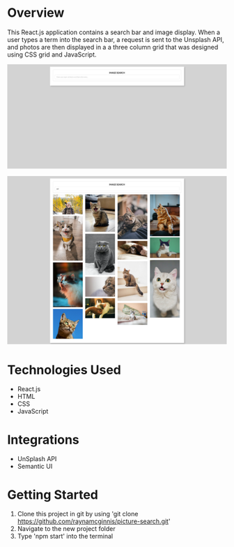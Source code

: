 # Overview
This React.js application contains a search bar and image display. When a user types a term into the search bar, a request is sent to the Unsplash API, and photos are then displayed in a a three column grid that was designed using CSS grid and JavaScript.

![search bar](<./src/images/searchbar.png>)

![search bar and results](<./src/images/image-search2.png>)

# Technologies Used
- React.js
- HTML
- CSS
- JavaScript

# Integrations
- UnSplash API
- Semantic UI

# Getting Started
1. Clone this project in git by using 'git clone https://github.com/raynamcginnis/picture-search.git'
2. Navigate to the new project folder
3. Type 'npm start' into the terminal
